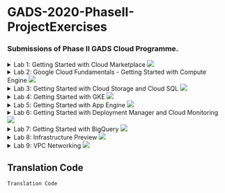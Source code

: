 # GADS-2020-PhaseII-ProjectExercises
### Submissions of Phase II GADS Cloud Programme.
<details>
<summary>Lab 1: Getting Started with Cloud Marketplace
  <img src="Screenshots/Lab 1 Getting Started with Cloud Marketplace.png">
</details>
 
 <details>
<summary>Lab 2: Google Cloud Fundamentals - Getting Started with Compute Engine
  <img src="Screenshots/Lab 2 Google Cloud Fundamentals - Getting Started with Compute Engine.png">
</details>
  
  <details>
<summary>Lab 3: Getting Started with Cloud Storage and Cloud SQL
  <img src="Screenshots/Lab 3 Getting Started with Cloud Storage and Cloud SQL.png">
</details>
  
  <details>
<summary>Lab 4: Getting Started with GKE
  <img src="Screenshots/Lab 4 Getting Started with GKE.png">
</details>
  
  <details>
<summary>Lab 5: Getting Started with App Engine
  <img src="Screenshots/Lab 5 Getting Started with App Engine.png">
</details>
  
  <details>
<summary>Lab 6: Getting Started with Deployment Manager and Cloud Monitoring
  <img src="Screenshots/Lab 6 Getting Started with Deployment Manager and Cloud Monitoring.png">
</details>
  
  <details>
<summary>Lab 7: Getting Started with BigQuery
  <img src="Screenshots/Lab 7 Getting Started with BigQuery.png">
</details>
  
  <details>
<summary>Lab 8: Infrastructure Preview
  <img src="Screenshots/Lab 8 Infrastructure Preview.png">
</details>
  
  <details>
<summary>Lab 9: VPC Networking
  <img src="Screenshots/Lab 9 VPC Networking.png">
</details>
  


## Translation Code

```
Translation Code
```
